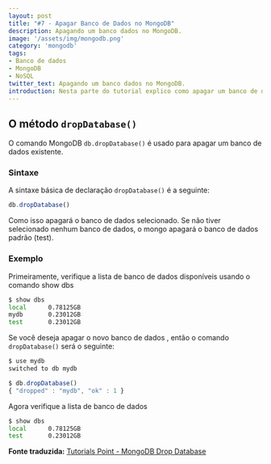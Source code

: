 ```yaml
---
layout: post
title: "#7 - Apagar Banco de Dados no MongoDB"
description: Apagando um banco dados no MongoDB.
image: '/assets/img/mongodb.png'
category: 'mongodb'
tags:
- Banco de dados
- MongoDB
- NoSQL
twitter_text: Apagando um banco dados no MongoDB.
introduction: Nesta parte do tutorial explico como apagar um banco de dados no MongoDB.
---
```


## O método ```dropDatabase()```

O comando MongoDB ```db.dropDatabase()``` é usado para apagar um banco de dados existente.

### Sintaxe

A sintaxe básica de declaração ```dropDatabase()``` é a seguinte:

```js
db.dropDatabase()
```

Como isso apagará o banco de dados selecionado. Se não tiver selecionado nenhum banco de dados, o mongo apagará o banco de dados padrão (test).

### Exemplo

Primeiramente, verifique a lista de banco de dados disponíveis usando o comando show dbs

```bash
$ show dbs
local      0.78125GB
mydb       0.23012GB
test       0.23012GB
```

Se você deseja apagar o novo banco de dados <mydb>, então o comando ```dropDatabase()``` será o seguinte:

```js
$ use mydb
switched to db mydb

$ db.dropDatabase()
{ "dropped" : "mydb", "ok" : 1 }
```

Agora verifique a lista de banco de dados

```bash
$ show dbs
local      0.78125GB
test       0.23012GB
```

**Fonte traduzida:** [Tutorials Point - MongoDB Drop Database](http://www.tutorialspoint.com/mongodb/mongodb_drop_database.htm)
